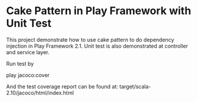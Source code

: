 Cake Pattern in Play Framework with Unit Test
===================================

This project demonstrate how to use cake pattern to do dependency injection in Play Framework 2.1. Unit test is also demonstrated at controller and service layer.


Run test by 

  play jacoco:cover

And the test coverage report can be found at: target/scala-2.10/jacoco/html/index.html
